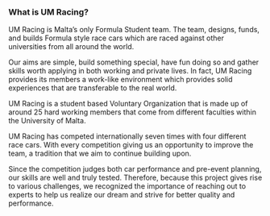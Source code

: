 ### What is UM Racing?

UM Racing is Malta’s only Formula Student team. The team, designs, funds, and builds Formula style race cars which are raced against other universities from all around the world.

Our aims are simple, build something special, have fun doing so and gather skills worth applying in both working and private lives. In fact, UM Racing provides its members a work-like environment which provides solid experiences that are transferable to the real world.

UM Racing is a student based Voluntary Organization that is made up of around 25 hard working members that come from different faculties within the University of Malta.

UM Racing has competed internationally seven times with four different race cars. With every competition giving us an opportunity to improve the team, a tradition that we aim to continue building upon.

Since the competition judges both car performance and pre-event planning, our skills are well and truly tested. Therefore, because this project gives rise to various challenges, we recognized the importance of reaching out to experts to help us realize our dream and strive for better quality and performance.
